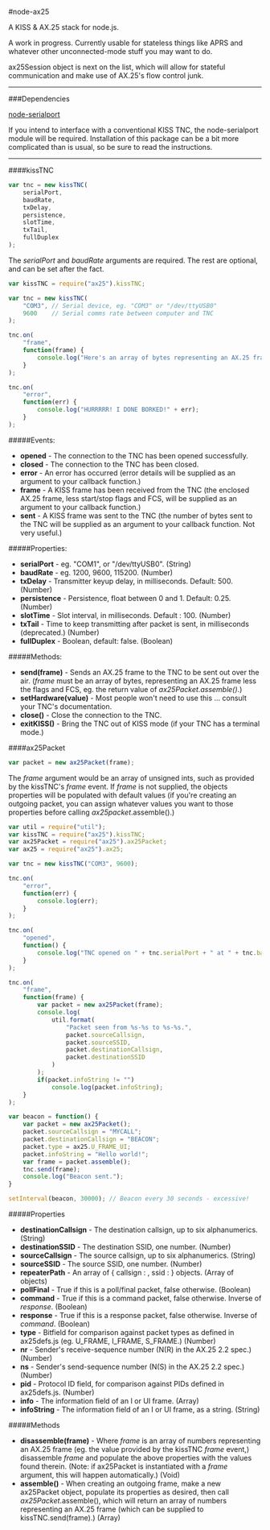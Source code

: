 #node-ax25

A KISS &amp; AX.25 stack for node.js.

A work in progress.  Currently usable for stateless things like APRS and whatever other unconnected-mode stuff you may want to do.

ax25Session object is next on the list, which will allow for stateful communication and make use of AX.25's flow control junk.

---

###Dependencies

[node-serialport](https://github.com/voodootikigod/node-serialport)

If you intend to interface with a conventional KISS TNC, the node-serialport module will be required.  Installation of this package can be a bit more complicated than is usual, so be sure to read the instructions.

---

####kissTNC

```js
var tnc = new kissTNC(
	serialPort,
	baudRate,
	txDelay,
	persistence,
	slotTime,
	txTail,
	fullDuplex
);
```

The *serialPort* and *baudRate* arguments are required.  The rest are optional, and can be set after the fact.

```js
var kissTNC = require("ax25").kissTNC;

var tnc = new kissTNC(
	"COM3",	// Serial device, eg. "COM3" or "/dev/ttyUSB0"
	9600	// Serial comms rate between computer and TNC
);

tnc.on(
	"frame",
	function(frame) {
		console.log("Here's an array of bytes representing an AX.25 frame: " + frame);
	}
);

tnc.on(
	"error",
	function(err) {
		console.log("HURRRRR! I DONE BORKED!" + err);
	}
);
```

#####Events:

* **opened** - The connection to the TNC has been opened successfully.
* **closed** - The connection to the TNC has been closed.
* **error** - An error has occurred (error details will be supplied as an argument to your callback function.)
* **frame** - A KISS frame has been received from the TNC (the enclosed AX.25 frame, less start/stop flags and FCS, will be supplied as an argument to your callback function.)
* **sent** - A KISS frame was sent to the TNC (the number of bytes sent to the TNC will be supplied as an argument to your callback function.  Not very useful.)

#####Properties:

* **serialPort** - eg. "COM1", or "/dev/ttyUSB0". (String)
* **baudRate** - eg. 1200, 9600, 115200. (Number)
* **txDelay** - Transmitter keyup delay, in milliseconds. Default: 500. (Number)
* **persistence** - Persistence, float between 0 and 1. Default: 0.25. (Number)
* **slotTime** - Slot interval, in milliseconds. Default : 100. (Number)
* **txTail** - Time to keep transmitting after packet is sent, in milliseconds (deprecated.) (Number)
* **fullDuplex** - Boolean, default: false. (Boolean)

#####Methods:

* **send(frame)** - Sends an AX.25 frame to the TNC to be sent out over the air.  (*frame* must be an array of bytes, representing an AX.25 frame less the flags and FCS, eg. the return value of *ax25Packet.assemble()*.)
* **setHardware(value)** - Most people won't need to use this ... consult your TNC's documentation.
* **close()** - Close the connection to the TNC.
* **exitKISS()** - Bring the TNC out of KISS mode (if your TNC has a terminal mode.)

####ax25Packet

```js
var packet = new ax25Packet(frame);
```

The *frame* argument would be an array of unsigned ints, such as provided by the kissTNC's *frame* event.  If *frame* is not supplied, the objects properties will be populated with default values (if you're creating an outgoing packet, you can assign whatever values you want to those properties before calling *ax25packet*.assemble().)

```js
var util = require("util");
var kissTNC = require("ax25").kissTNC;
var ax25Packet = require("ax25").ax25Packet;
var ax25 = require("ax25").ax25;

var tnc = new kissTNC("COM3", 9600);

tnc.on(
	"error",
	function(err) {
		console.log(err);
	}
);

tnc.on(
	"opened",
	function() {
		console.log("TNC opened on " + tnc.serialPort + " at " + tnc.baudRate);
	}
);

tnc.on(
	"frame",
	function(frame) {
		var packet = new ax25Packet(frame);
		console.log(
			util.format(
				"Packet seen from %s-%s to %s-%s.",
				packet.sourceCallsign,
				packet.sourceSSID,
				packet.destinationCallsign,
				packet.destinationSSID
			)
		);
		if(packet.infoString != "")
			console.log(packet.infoString);
	}
);

var beacon = function() {
	var packet = new ax25Packet();
	packet.sourceCallsign = "MYCALL";
	packet.destinationCallsign = "BEACON";
	packet.type = ax25.U_FRAME_UI;
	packet.infoString = "Hello world!";
	var frame = packet.assemble();
	tnc.send(frame);
	console.log("Beacon sent.");
}

setInterval(beacon, 30000); // Beacon every 30 seconds - excessive!
```

#####Properties

* **destinationCallsign** - The destination callsign, up to six alphanumerics. (String)
* **destinationSSID** - The destination SSID, one number. (Number)
* **sourceCallsign** - The source callsign, up to six alphanumerics. (String)
* **sourceSSID** - The source SSID, one number. (Number)
* **repeaterPath** - An array of { callsign : <string>, ssid : <number> } objects. (Array of objects)
* **pollFinal** - True if this is a poll/final packet, false otherwise. (Boolean)
* **command** - True if this is a command packet, false otherwise.  Inverse of *response*. (Boolean)
* **response** - True if this is a response packet, false otherwise.  Inverse of *command*. (Boolean)
* **type** - Bitfield for comparison against packet types as defined in ax25defs.js (eg. U_FRAME, I_FRAME, S_FRAME.)  (Number)
* **nr** - Sender's receive-sequence number (N(R) in the AX.25 2.2 spec.) (Number)
* **ns** - Sender's send-sequence number (N(S) in the AX.25 2.2 spec.) (Number)
* **pid** - Protocol ID field, for comparison against PIDs defined in ax25defs.js. (Number)
* **info** - The information field of an I or UI frame. (Array)
* **infoString** - The information field of an I or UI frame, as a string. (String)

#####Methods

* **disassemble(frame)** - Where *frame* is an array of numbers representing an AX.25 frame (eg. the value provided by the kissTNC *frame* event,) disassemble *frame* and populate the above properties with the values found therein. (Note: if ax25Packet is instantiated with a *frame* argument, this will happen automatically.) (Void)
* **assemble()** - When creating an outgoing frame, make a new ax25Packet object, populate its properties as desired, then call *ax25Packet*.assemble(), which will return an array of numbers representing an AX.25 frame (which can be supplied to kissTNC.send(frame).) (Array)